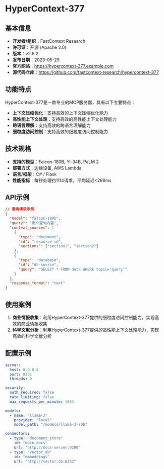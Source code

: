 # HyperContext-377

## 基本信息

- **开发者/组织**：FastContext Research
- **许可证**：开源 (Apache 2.0)
- **版本**：v2.8.2
- **发布日期**：2023-05-29
- **官方网站**：https://hypercontext-377.example.com
- **源代码仓库**：https://github.com/fastcontext-research/hypercontext-377

## 功能特点

HyperContext-377是一款专业的MCP服务器，具有以下主要特点：

- **上下文压缩优化**：支持高效的上下文压缩优化能力
- **高性能上下文处理**：支持高效的高性能上下文处理能力
- **跨语言理解**：支持高效的跨语言理解能力
- **细粒度访问控制**：支持高效的细粒度访问控制能力


## 技术规格

- **支持的模型**：Falcon-180B, Yi-34B, PaLM 2
- **部署方式**：边缘设备, AWS Lambda
- **语言/框架**：C# / Flask
- **性能指标**：每秒处理约1114请求，平均延迟<289ms

## API示例

```json
// 查询请求示例
{
  "model": "falcon-180b",
  "query": "用户查询内容",
  "context_sources": [
    {
      "type": "document",
      "id": "resource-id",
      "sections": ["section1", "section2"]
    },
    {
      "type": "database",
      "id": "db-source",
      "query": "SELECT * FROM data WHERE topic='query'"
    }
  ],
  "response_format": "text"
}
```

## 使用案例

1. **商业情报收集**：利用HyperContext-377提供的细粒度访问控制能力，实现高效的商业情报收集
2. **科学文献分析**：利用HyperContext-377提供的高性能上下文处理能力，实现高效的科学文献分析


## 配置示例

```yaml
server:
  host: 0.0.0.0
  port: 8231
  threads: 9

security:
  auth_required: false
  rate_limiting: false
  max_requests_per_minute: 1663

models:
  - name: "llama-3"
    provider: "local"
    model_path: "/models/llama-3-70b"

connectors:
  - type: "document_store"
    id: "main_docs"
    url: "http://docs-server:9200"
  - type: "vector_db"
    id: "embeddings"
    url: "http://vector-db:6333"
```